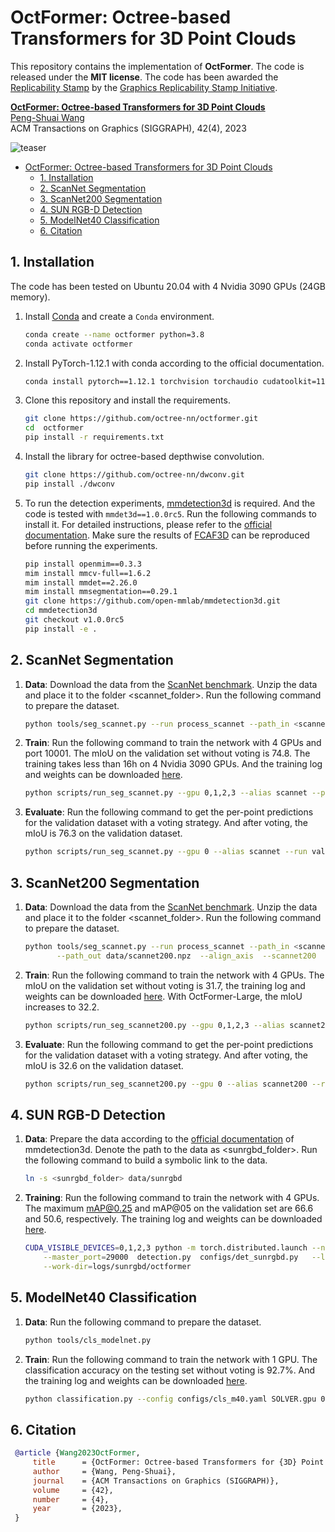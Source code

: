 # OctFormer: Octree-based Transformers for 3D Point Clouds

This repository contains the implementation of **OctFormer**. The code is
released under the **MIT license**. The code has been awarded the [Replicability Stamp](http://www.replicabilitystamp.org#https-github-com-octree-nn-octformer) by the [Graphics Replicability Stamp Initiative](https://www.replicabilitystamp.org/).


**[OctFormer: Octree-based Transformers for 3D Point Clouds](https://wang-ps.github.io/octformer.html)**<br/>
[Peng-Shuai Wang](https://wang-ps.github.io/)<br/>
ACM Transactions on Graphics (SIGGRAPH), 42(4), 2023

![teaser](teaser.png)


- [OctFormer: Octree-based Transformers for 3D Point Clouds](#octformer-octree-based-transformers-for-3d-point-clouds)
  - [1. Installation](#1-installation)
  - [2. ScanNet Segmentation](#2-scannet-segmentation)
  - [3. ScanNet200 Segmentation](#3-scannet200-segmentation)
  - [4. SUN RGB-D Detection](#4-sun-rgb-d-detection)
  - [5. ModelNet40 Classification](#5-modelnet40-classification)
  - [6. Citation](#6-citation)


## 1. Installation

The code has been tested on Ubuntu 20.04 with 4 Nvidia 3090 GPUs (24GB memory).

1. Install [Conda](https://www.anaconda.com/) and create a `Conda` environment.

    ```bash
    conda create --name octformer python=3.8
    conda activate octformer
    ```

2. Install PyTorch-1.12.1 with conda according to the official documentation.

    ```bash
    conda install pytorch==1.12.1 torchvision torchaudio cudatoolkit=11.3 -c pytorch
    ```

3. Clone this repository and install the requirements.

    ```bash
    git clone https://github.com/octree-nn/octformer.git
    cd  octformer
    pip install -r requirements.txt
    ```

4. Install the library for octree-based depthwise convolution.
    ```bash
    git clone https://github.com/octree-nn/dwconv.git
    pip install ./dwconv
    ```

5. To run the detection experiments,
   [mmdetection3d](https://github.com/open-mmlab/mmdetection3d) is required.
   And the code is tested with `mmdet3d==1.0.0rc5`. Run the following commands
   to install it. For detailed instructions, please refer to the
   [official documentation](https://mmdetection3d.readthedocs.io/en/latest/get_started.html#installation).
   Make sure the results of
   [FCAF3D](https://github.com/open-mmlab/mmdetection3d/blob/main/configs/fcaf3d/README.md)
   can be reproduced before running the experiments.

    ```bash
    pip install openmim==0.3.3
    mim install mmcv-full==1.6.2
    mim install mmdet==2.26.0
    mim install mmsegmentation==0.29.1
    git clone https://github.com/open-mmlab/mmdetection3d.git
    cd mmdetection3d
    git checkout v1.0.0rc5
    pip install -e .
    ```


## 2. ScanNet Segmentation

1. **Data**: Download the data from the
   [ScanNet benchmark](https://kaldir.vc.in.tum.de/scannet_benchmark/).
   Unzip the data and place it to the folder <scannet_folder>. Run the following
   command to prepare the dataset.

    ```bash
    python tools/seg_scannet.py --run process_scannet --path_in <scannet_folder>
    ```

2. **Train**: Run the following command to train the network with 4 GPUs and
   port 10001. The mIoU on the validation set without voting is 74.8. The
   training takes less than 16h on 4 Nvidia 3090 GPUs. And the training log and
   weights can be downloaded
   [here](https://1drv.ms/u/c/be1d39f48ac43e0a/EQo-xIr0OR0ggL6aAAAAAAAB92-O6xWX3DlAb8yxaZOyeA).

    ```bash
    python scripts/run_seg_scannet.py --gpu 0,1,2,3 --alias scannet --port 10001
    ```

3. **Evaluate**: Run the following command to get the per-point predictions for
   the validation dataset with a voting strategy. And after voting, the mIoU is
   76.3 on the validation dataset.

    ```bash
    python scripts/run_seg_scannet.py --gpu 0 --alias scannet --run validate
    ```


## 3. ScanNet200 Segmentation


1. **Data**: Download the data from the
   [ScanNet benchmark](https://kaldir.vc.in.tum.de/scannet_benchmark/).
   Unzip the data and place it to the folder <scannet_folder>. Run the following
   command to prepare the dataset.

    ```bash
    python tools/seg_scannet.py --run process_scannet --path_in <scannet_folder>  \
           --path_out data/scannet200.npz  --align_axis  --scannet200
    ```

2. **Train**: Run the following command to train the network with 4 GPUs. The
    mIoU on the validation set without voting is 31.7, the training log and
   weights can be downloaded
   [here](https://1drv.ms/u/c/be1d39f48ac43e0a/EQo-xIr0OR0ggL6cAAAAAAAB7KLyYJOcTe5VMIOi4npxSw).
   With OctFormer-Large, the mIoU increases to 32.2.

    ```bash
    python scripts/run_seg_scannet200.py --gpu 0,1,2,3 --alias scannet200
    ```

3. **Evaluate**: Run the following command to get the per-point predictions for
   the validation dataset with a voting strategy. And after voting, the mIoU is
   32.6 on the validation dataset.

    ```bash
    python scripts/run_seg_scannet200.py --gpu 0 --alias scannet200 --run validate
    ```


## 4. SUN RGB-D Detection

1. **Data**: Prepare the data according to the
   [official documentation](https://mmdetection3d.readthedocs.io/en/latest/advanced_guides/datasets/sunrgbd.html)
   of mmdetection3d. Denote the path to the data as <sunrgbd_folder>. Run the
   following command to build a symbolic link to the data.

    ```bash
    ln -s <sunrgbd_folder> data/sunrgbd
    ```

2. **Training**: Run the following command to train the network with 4 GPUs. The
    maximum mAP@0.25 and mAP@05 on the validation set are 66.6 and 50.6,
    respectively. The training log and weights can be downloaded
    [here](https://1drv.ms/u/c/be1d39f48ac43e0a/EQo-xIr0OR0ggL6eAAAAAAABxlX2sxwFvRtOMcedtyHpQQ).

    ```bash
    CUDA_VISIBLE_DEVICES=0,1,2,3 python -m torch.distributed.launch --nproc_per_node=4  \
        --master_port=29000  detection.py  configs/det_sunrgbd.py   --launcher=pytorch  \
        --work-dir=logs/sunrgbd/octformer
    ```

## 5. ModelNet40 Classification

1. **Data**: Run the following command to prepare the dataset.

    ```bash
    python tools/cls_modelnet.py
    ```

2. **Train**: Run the following command to train the network with 1 GPU. The
   classification accuracy on the testing set without voting is 92.7%. And the
   training log and weights can be downloaded
   [here](https://1drv.ms/u/c/be1d39f48ac43e0a/EQo-xIr0OR0ggL6bAAAAAAAB64TALmaOG3fo76lTbU_XEA).
    ```bash
    python classification.py --config configs/cls_m40.yaml SOLVER.gpu 0,
    ```

## 6. Citation

   ```bibtex
    @article {Wang2023OctFormer,
        title      = {OctFormer: Octree-based Transformers for {3D} Point Clouds},
        author     = {Wang, Peng-Shuai},
        journal    = {ACM Transactions on Graphics (SIGGRAPH)},
        volume     = {42},
        number     = {4},
        year       = {2023},
    }
   ```
